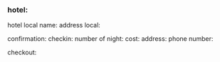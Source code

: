 ### hotel:

hotel local name: 
address local:

confirmation:
checkin:
number of night:
cost:
address:
phone number:

checkout:
